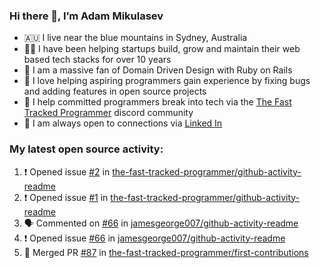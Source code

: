 ### Hi there 👋, I’m Adam Mikulasev

- 🇦🇺 I live near the blue mountains in Sydney, Australia
- 👨‍💻 I have been helping startups build, grow and maintain their web based tech stacks for over 10 years
- 💎 I am a massive fan of Domain Driven Design with Ruby on Rails
- 💞️ I love helping aspiring programmers gain experience by fixing bugs and adding features in open source projects
- 🌱 I help committed programmers break into tech via the [The Fast Tracked Programmer](https://discord.com/invite/VaH6yVGe53) discord community
- 🔗 I am always open to connections via [Linked In](https://www.linkedin.com/in/adam-mikulasev-32690591/)

### My latest open source activity:

<!--START_SECTION:activity-->
1. ❗️ Opened issue [#2](https://github.com/the-fast-tracked-programmer/github-activity-readme/issues/2) in [the-fast-tracked-programmer/github-activity-readme](https://github.com/the-fast-tracked-programmer/github-activity-readme)
2. ❗️ Opened issue [#1](https://github.com/the-fast-tracked-programmer/github-activity-readme/issues/1) in [the-fast-tracked-programmer/github-activity-readme](https://github.com/the-fast-tracked-programmer/github-activity-readme)
3. 🗣 Commented on [#66](https://github.com/jamesgeorge007/github-activity-readme/issues/66) in [jamesgeorge007/github-activity-readme](https://github.com/jamesgeorge007/github-activity-readme)
4. ❗️ Opened issue [#66](https://github.com/jamesgeorge007/github-activity-readme/issues/66) in [jamesgeorge007/github-activity-readme](https://github.com/jamesgeorge007/github-activity-readme)
5. 🎉 Merged PR [#87](https://github.com/the-fast-tracked-programmer/first-contributions/pull/87) in [the-fast-tracked-programmer/first-contributions](https://github.com/the-fast-tracked-programmer/first-contributions)
<!--END_SECTION:activity-->
